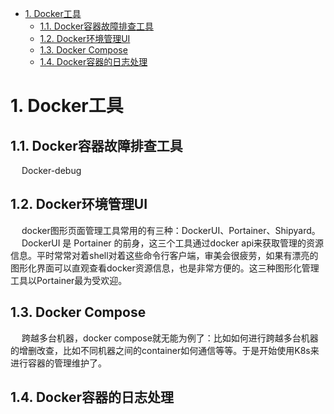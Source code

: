 
<!-- TOC -->

- [1. Docker工具](#1-docker工具)
    - [1.1. Docker容器故障排查工具](#11-docker容器故障排查工具)
    - [1.2. Docker环境管理UI](#12-docker环境管理ui)
    - [1.3. Docker Compose](#13-docker-compose)
    - [1.4. Docker容器的日志处理](#14-docker容器的日志处理)

<!-- /TOC -->

# 1. Docker工具  
<!-- 
推荐 5 款超好用的开源 Docker 工具！
https://mp.weixin.qq.com/s/jxMuLZNsMacKDXoVmooS-A

-->
## 1.1. Docker容器故障排查工具  
&emsp; Docker-debug  
<!-- 
Docker 容器故障排查工具
https://mp.weixin.qq.com/s/8lOTyNogYRFsqLpE45217w
-->



## 1.2. Docker环境管理UI   
&emsp; docker图形页面管理工具常用的有三种：DockerUI、Portainer、Shipyard。  
&emsp; DockerUI 是 Portainer 的前身，这三个工具通过docker api来获取管理的资源信息。平时常常对着shell对着这些命令行客户端，审美会很疲劳，如果有漂亮的图形化界面可以直观查看docker资源信息，也是非常方便的。这三种图形化管理工具以Portainer最为受欢迎。 

<!--
～～
https://mp.weixin.qq.com/s?__biz=MzI5ODQ2MzI3NQ==&mid=2247488015&idx=1&sn=f7640dc2aab0d95245ba8b521adc5eb3&chksm=eca42b4bdbd3a25d75ac2c30fdaa25a38a0db560b0e85f0794c56a07d537f75163dd42788c50&mpshare=1&scene=1&srcid=&sharer_sharetime=1569341646799&sharer_shareid=b256218ead787d58e0b58614a973d00d&key=2a4ff15fdd846346cca6724726c97c2197535a0af73ab946d789ddcb5bca832c59fc3b05e664926e093344c971b6894e335e858ff18a4493851dba74507020c7655f3aa9bb719e55759c5086086dea2f&ascene=1&uin=MTE1MTYxNzY2MQ==&devicetype=Windows+10&version=62060844&lang=zh_CN&pass_ticket=+eyejsSYMk60ZUY/pK4YBKveSPIi8GUzrQvyveBksIipCvi8KhPkraBA4Eyx2jY/

https://mp.weixin.qq.com/s/Z_1xX1q5CDhD46b4KeK0bg

Docker 图形化页面管理工具使用 
https://mp.weixin.qq.com/s/wy99yOT3S6g0QLUIDf4DSQ
-->

## 1.3. Docker Compose  
&emsp; 跨越多台机器，docker compose就无能为例了：比如如何进行跨越多台机器的增删改查，比如不同机器之间的container如何通信等等。于是开始使用K8s来进行容器的管理维护了。  
<!-- 
Docker从入门到掉坑(三)：容器太多，操作好麻烦
https://mp.weixin.qq.com/s?__biz=MzI4Njc5NjM1NQ==&mid=2247490521&idx=1&sn=c5a1cdf7a574ea3f65fd497a6fde26be&chksm=ebd624f5dca1ade329637e7b93a145d1cc647e06dcc0949037bec468d2a454cd3a0784688e65&mpshare=1&scene=1&srcid=&sharer_sharetime=1574655285118&sharer_shareid=b256218ead787d58e0b58614a973d00d&key=2459be73db906624b163fbe0e185474595ab24a36758f15ae0dead160e9db848b8329969966c7c73f110561fa6ba54f1bc940f337a7513baa1301b89953f53c135c5965279b2e798642d23b75fa34c22&ascene=1&uin=MTE1MTYxNzY2MQ%3D%3D&devicetype=Windows+10&version=62070152&lang=zh_CN&pass_ticket=iTkKo8IrxoXV%2FQ1p1Nm%2FqrCiHRjPcPjIl4dp2uE1rTwZVCMYw8j8RixABOBKh894
-->

## 1.4. Docker容器的日志处理  

<!-- 
Docker容器的日志处理
https://mp.weixin.qq.com/s/1CT1K9UPWN8k2G_JkK3EwA、

-->
